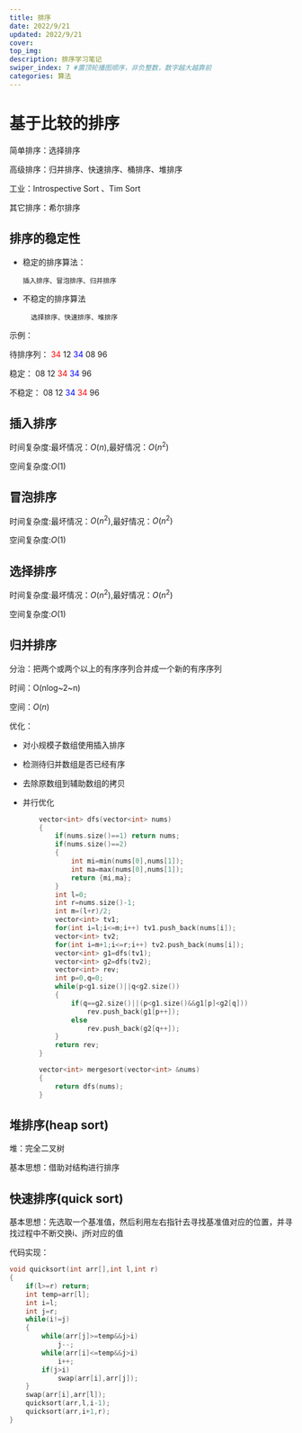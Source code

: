 ```yaml
---
title: 排序
date: 2022/9/21
updated: 2022/9/21
cover: 
top_img: 
description: 排序学习笔记
swiper_index: 7 #置顶轮播图顺序，非负整数，数字越大越靠前
categories: 算法
---
```




# 基于比较的排序

简单排序：选择排序

高级排序：归并排序、快速排序、桶排序、堆排序

工业：Introspective Sort   、Tim Sort

其它排序：希尔排序

## 排序的稳定性

* 稳定的排序算法：

  ```
  插入排序、冒泡排序、归并排序
  ```

* 不稳定的排序算法

		选择排序、快速排序、堆排序

示例：

待排序列： <font color="red">34</font> 12 <font color="blue"> 34</font> 08 96

稳定：          08 12  <font color="red">34 </font><font color="blue"> 34</font> 96

不稳定：      08 12 <font color="blue"> 34</font> <font color="red">34</font> 96

## 插入排序

时间复杂度:最坏情况：$O(n)$,最好情况：$O(n^2)$

空间复杂度:$O(1)$

## 冒泡排序

时间复杂度:最坏情况：$O(n^2)$,最好情况：$O(n^2)$

空间复杂度:$O(1)$

## 选择排序

时间复杂度:最坏情况：$O(n^2)$,最好情况：$O(n^2)$

空间复杂度:$O(1)$

## 归并排序

分治：把两个或两个以上的有序序列合并成一个新的有序序列

时间：O(nlog~2~n)

空间：$O(n)$

优化：

* 对小规模子数组使用插入排序

* 检测待归并数组是否已经有序

* 去除原数组到辅助数组的拷贝

* 并行优化

  ~~~cpp
      vector<int> dfs(vector<int> nums)
      {
          if(nums.size()==1) return nums;
          if(nums.size()==2) 
          {
              int mi=min(nums[0],nums[1]);
              int ma=max(nums[0],nums[1]);
              return {mi,ma};
          }
          int l=0;
          int r=nums.size()-1;
          int m=(l+r)/2;
          vector<int> tv1;
          for(int i=l;i<=m;i++) tv1.push_back(nums[i]);
          vector<int> tv2;
          for(int i=m+1;i<=r;i++) tv2.push_back(nums[i]);
          vector<int> g1=dfs(tv1);
          vector<int> g2=dfs(tv2);
          vector<int> rev;
          int p=0,q=0;
          while(p<g1.size()||q<g2.size())
          {
              if(q==g2.size()||(p<g1.size()&&g1[p]<g2[q]))
                  rev.push_back(g1[p++]);
              else
                  rev.push_back(g2[q++]);
          }
          return rev;
      }
  
      vector<int> mergesort(vector<int> &nums)
      {
          return dfs(nums);
      } 
  ~~~

  

## 堆排序(heap sort)

堆：完全二叉树

基本思想：借助对结构进行排序

## 快速排序(quick sort)

基本思想：先选取一个基准值，然后利用左右指针去寻找基准值对应的位置，并寻找过程中不断交换i、j所对应的值

代码实现：

```cpp
void quicksort(int arr[],int l,int r)
{
    if(l>=r) return;
    int temp=arr[l];
    int i=l;
    int j=r;
    while(i!=j)
    {
        while(arr[j]>=temp&&j>i)
            j--;
        while(arr[i]<=temp&&j>i)
            i++;
        if(j>i)
            swap(arr[i],arr[j]);
    }
    swap(arr[i],arr[l]);
    quicksort(arr,l,i-1);
    quicksort(arr,i+1,r);
}
```

